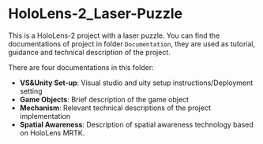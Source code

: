 # HoloLens-2_Laser-Puzzle
This is a HoloLens-2 project with a laser puzzle.
You can find the documentations of project in folder `Documentation`, they are used as tutorial, guidance and technical description of the project.

There are four documentations in this folder:
- **VS&Unity Set-up**: Visual studio and uity setup instructions/Deployment setting
- **Game Objects**: Brief description of the game object
- **Mechanism**: Relevant technical descriptions of the project implementation
- **Spatial Awareness**: Description of spatial awareness technology based on HoloLens MRTK.
